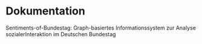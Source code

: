 # Dokumentation
Sentiments-of-Bundestag: Graph-basiertes Informationssystem zur Analyse sozialerInteraktion im Deutschen Bundestag 
